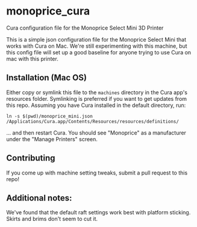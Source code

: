 # monoprice_cura
Cura configuration file for the Monoprice Select Mini 3D Printer

This is a simple json configuration file for the Monoprice Select Mini that works with Cura on Mac.  We're still experimenting with this machine, but this config file will set up a good baseline for anyone trying to use Cura on mac with this printer.

## Installation (Mac OS)
Either copy or symlink this file to the `machines` directory in the Cura app's resources folder.  Symlinking is preferred if you want to get updates from this repo.  Assuming you have Cura installed in the default directory, run:

`ln -s $(pwd)/monoprice_mini.json /Applications/Cura.app/Contents/Resources/resources/definitions/`

... and then restart Cura. You should see "Monoprice" as a manufacturer under the "Manage Printers" screen.

## Contributing
If you come up with machine setting tweaks, submit a pull request to this repo!

## Additional notes:
We've found that the default raft settings work best with platform sticking.  Skirts and brims don't seem to cut it.
